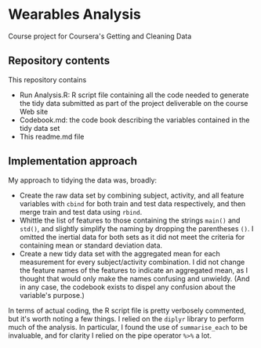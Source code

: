 # Wearables Analysis
Course project for Coursera's Getting and Cleaning Data

## Repository contents
This repository contains 
* Run Analysis.R: R script file containing all the code needed to generate the tidy data submitted as part of the project deliverable on the course Web site
* Codebook.md: the code book describing the variables contained in the tidy data set
* This readme.md file

## Implementation approach
My approach to tidying the data was, broadly:
* Create the raw data set by combining subject, activity, and all feature variables with `cbind` for both train and test data respectively, and then merge train and test data using `rbind`. 
* Whittle the list of features to those containing the strings `main()` and `std()`, and slightly simplify the naming by dropping the parentheses `()`. I omitted the inertial data for both sets as it did not meet the criteria for containing mean or standard deviation data. 
* Create a new tidy data set with the aggregated mean for each measurement for every subject/activity combination. I did not change the feature names of the features to indicate an aggregated mean, as I thought that would only make the names confusing and unwieldy. (And in any case, the codebook exists to dispel any confusion about the variable's purpose.)


In terms of actual coding, the R script file is pretty verbosely commented, but it's worth noting a few things. I relied on the `diplyr` library to perform much of the analysis. In particular, I found the use of `summarise_each` to be invaluable, and for clarity I relied on the pipe operator `%>%` a lot.


